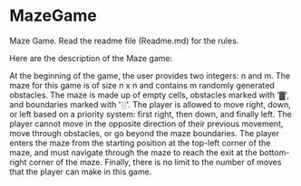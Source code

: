 # MazeGame
Maze Game.  Read the readme file (Readme.md) for the rules.

Here are the description of the Maze game:

At the beginning of the game, the user provides two integers: n and m. 
The maze for this game is of size n x n and contains m randomly generated obstacles. 
The maze is made up of empty cells, obstacles marked with '▓', and boundaries marked with '░'. 
The player is allowed to move right, down, or left based on a priority system: first right, then down, 
and finally left. 
The player cannot move in the opposite direction of their previous movement, move through obstacles, 
or go beyond the maze boundaries. 
The player enters the maze from the starting position at the top-left corner of the maze, and must 
navigate through the maze to reach the exit at the bottom-right corner of the maze. 
Finally, there is no limit to the number of moves that the player can make in this game.
